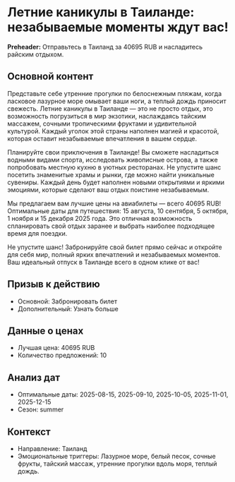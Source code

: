 # Летние каникулы в Таиланде: незабываемые моменты ждут вас!

**Preheader:** Отправьтесь в Таиланд за 40695 RUB и насладитесь райским отдыхом.

## Основной контент

Представьте себе утренние прогулки по белоснежным пляжам, когда ласковое лазурное море омывает ваши ноги, а теплый дождь приносит свежесть. Летние каникулы в Таиланде — это не просто отдых, это возможность погрузиться в мир экзотики, наслаждаясь тайским массажем, сочными тропическими фруктами и удивительной культурой. Каждый уголок этой страны наполнен магией и красотой, которая оставит незабываемые впечатления в вашем сердце.

Планируйте свои приключения в Таиланде! Вы сможете насладиться водными видами спорта, исследовать живописные острова, а также попробовать местную кухню в уютных ресторанах. Не упустите шанс посетить знаменитые храмы и рынки, где можно найти уникальные сувениры. Каждый день будет наполнен новыми открытиями и яркими эмоциями, которые сделают ваш отдых поистине незабываемым.

Мы предлагаем вам лучшие цены на авиабилеты — всего 40695 RUB! Оптимальные даты для путешествия: 15 августа, 10 сентября, 5 октября, 1 ноября и 15 декабря 2025 года. Это отличная возможность спланировать свой отдых заранее и выбрать наиболее подходящее время для поездки.

Не упустите шанс! Забронируйте свой билет прямо сейчас и откройте для себя мир, полный ярких впечатлений и незабываемых моментов. Ваш идеальный отпуск в Таиланде всего в одном клике от вас!

## Призыв к действию

- Основной: Забронировать билет
- Дополнительный: Узнать больше

## Данные о ценах

- Лучшая цена: 40695 RUB
- Количество предложений: 10

## Анализ дат

- Оптимальные даты: 2025-08-15, 2025-09-10, 2025-10-05, 2025-11-01, 2025-12-15
- Сезон: summer

## Контекст

- Направление: Таиланд
- Эмоциональные триггеры: Лазурное море, белый песок, сочные фрукты, тайский массаж, утренние прогулки вдоль моря, теплый дождь.
